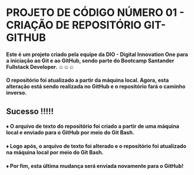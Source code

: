 # PROJETO DE CÓDIGO NÚMERO 01 - CRIAÇÃO DE REPOSITÓRIO GIT-GITHUB

#### Este é um projeto criado pela equipe da DIO - Digital Innovation One para a iniciação ao Git e ao GitHub, sendo parte do Bootcamp Santander Fullstack Developer. ☺☺☺

#### O repositório foi atualizado a partir da máquina local. Agora, esta alteração está sendo realizada no GitHub e o repositório fará o caminho inverso.

## Sucesso !!!!!

#### ♦ O arquivo de texto do repositório foi criado a partir de uma máquina local e enviado para o GitHub por meio do Git Bash.

#### ♦ Logo após, o arquivo de texto foi alterado e o repositório foi atualizado na máquina local por meio do Git Bash.

#### ♦ Por fim, esta última mudança será enviada novamente para o GitHub!

